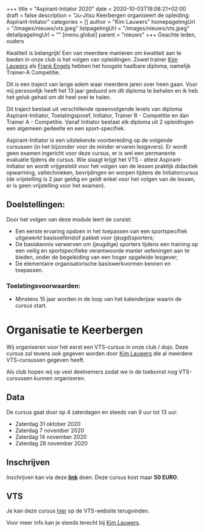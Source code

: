 +++
title = "Aspirant-Initator 2020"
date = 2020-10-03T19:08:21+02:00
draft = false
description = "Ju-Jitsu Keerbergen organiseert de opleiding: Aspirant-Initator"
categories = []
author = "Kim Lauwers"
homepageImgUrl = "/images/nieuws/vts.jpeg"
listpageImgUrl = "/images/nieuws/vts.jpeg"
detailpageImgUrl = ""
[menu.global]
    parent = "nieuws"
+++
Geachte leden, ouders

Kwaliteit is belangrijk! Een van meerdere manieren om kwaliteit aan te bieden in onze club is het volgen van opleidingen.
Zowel trainer [Kim Lauwers](https://www.jujitsukeerbergen.be/trainers/#Kim_Lauwers) als [Frank Engels](https://www.jujitsukeerbergen.be/trainers/#Frank_Engels) hebben het hoogste haalbare diploma, namelijk Trainer-A Competitie.

Dit is een traject van lange adem waar meerdere jaren over heen gaan. Voor mij persoonlijk heeft het 13 jaar geduurd om dit diploma te behalen en ik heb het geluk gehad om dit heel snel te halen.

Dit traject bestaat uit verschillende opeenvolgende levels van diploma Aspirant-Initiator, Toelatingsproef, Initiator, Trainer B - Competitie en dan Trainer A - Competitie.
Vanaf Initiator bestaat elk diploma uit 2 opleidingen een algemeen gedeelte en een sport-specifiek. 

Aspirant-Initiator is een uitstekende voorbereiding op de volgende cursussen (in het bijzonder voor de minder ervaren lesgevers). 
Er wordt geen examen ingericht voor deze cursus, er is wel een permanente evaluatie tijdens de cursus. 
Wie slaagt krijgt het VTS - attest Aspirant-Initiator en wordt vrijgesteld voor het volgen van de lessen praktijk didactiek opwarming, valtechnieken, bevrijdingen en worpen tijdens de Initiatorcursus (de vrijstelling is 2 jaar geldig en geldt enkel voor het volgen van de lessen, er is geen vrijstelling voor het examen).

## Doelstellingen:
Door het volgen van deze module leert de cursist:

- Een eerste ervaring opdoen in het toepassen van een sportspecifiek uitgewerkt basisoefenstof pakket voor (jeugd)sporters;
- De basiskennis verwerven om (jeugdige) sporters tijdens een training op een veilig en sportspecifieke verantwoorde manier oefeningen aan te bieden, onder de begeleiding van een hoger opgeleide lesgever;
- De elementaire organisatorische basiswerkvormen kennen en toepassen.

### Toelatingsvoorwaarden:

- Minstens 15 jaar worden in de loop van het kalenderjaar waarin de cursus start.

# Organisatie te Keerbergen
Wij organiseren voor het eerst een VTS-cursus in onze club / dojo.
Deze cursus zal tevens ook gegeven worden door [Kim Lauwers](https://www.jujitsukeerbergen.be/trainers/#Kim_Lauwers) die al meerdere VTS-cursussen gegeven heeft.

Als club hopen wij op veel deelnemers zodat we in de toekomst nog VTS-cursussen kunnen organiseren. 

## Data
De cursus gaat door op 4 zaterdagen en steeds van 9 uur tot 13 uur.

- Zaterdag 31 oktober 2020
- Zaterdag 7 november 2020
- Zaterdag 14 november 2020
- Zaterdag 28 november 2020

## Inschrijven
Inschrijven kan via deze **[link](https://docs.google.com/forms/d/e/1FAIpQLSehxUHuMKYIULkOCLcpUC6NXijzihLiiFRuBSBwB3wd-4EwPA/viewform?vc=0&c=0&w=1&flr=0)** doen.
Deze cursus kost maar **50 EURO**. 

## VTS
Je kan deze cursus [hier](https://www.sport.vlaanderen/VTS-opleiding?activiteitId=90280&opleidingId=1279#) op de VTS-website terugvinden.

Voor meer info kan je steeds terecht bij [Kim Lauwers](https://www.jujitsukeerbergen.be/trainers/#Kim_Lauwers).